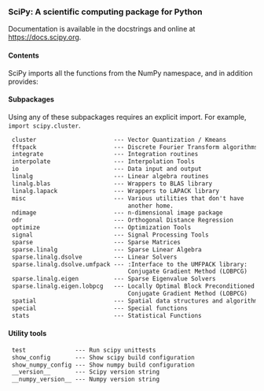 ### SciPy: A scientific computing package for Python

Documentation is available in the docstrings and
online at https://docs.scipy.org.

#### Contents
SciPy imports all the functions from the NumPy namespace, and in
addition provides:

#### Subpackages
Using any of these subpackages requires an explicit import.  For example,
`import scipy.cluster`.
```html
 cluster                      --- Vector Quantization / Kmeans  
 fftpack                      --- Discrete Fourier Transform algorithms  
 integrate                    --- Integration routines  
 interpolate                  --- Interpolation Tools  
 io                           --- Data input and output  
 linalg                       --- Linear algebra routines  
 linalg.blas                  --- Wrappers to BLAS library  
 linalg.lapack                --- Wrappers to LAPACK library  
 misc                         --- Various utilities that don't have  
                                  another home.  
 ndimage                      --- n-dimensional image package  
 odr                          --- Orthogonal Distance Regression  
 optimize                     --- Optimization Tools  
 signal                       --- Signal Processing Tools  
 sparse                       --- Sparse Matrices  
 sparse.linalg                --- Sparse Linear Algebra  
 sparse.linalg.dsolve         --- Linear Solvers  
 sparse.linalg.dsolve.umfpack --- :Interface to the UMFPACK library:  
                                  Conjugate Gradient Method (LOBPCG)  
 sparse.linalg.eigen          --- Sparse Eigenvalue Solvers  
 sparse.linalg.eigen.lobpcg   --- Locally Optimal Block Preconditioned  
                                  Conjugate Gradient Method (LOBPCG)  
 spatial                      --- Spatial data structures and algorithms  
 special                      --- Special functions  
 stats                        --- Statistical Functions  
```
#### Utility tools
```html
 test              --- Run scipy unittests  
 show_config       --- Show scipy build configuration  
 show_numpy_config --- Show numpy build configuration  
 __version__       --- Scipy version string  
 __numpy_version__ --- Numpy version string  
```
